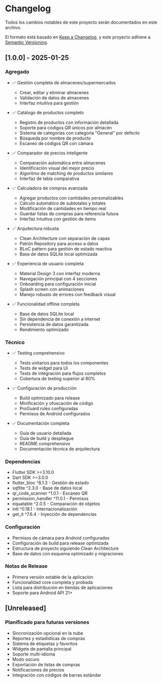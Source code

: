 # Changelog

Todos los cambios notables de este proyecto serán documentados en este archivo.

El formato está basado en [Keep a Changelog](https://keepachangelog.com/es-ES/1.0.0/),
y este proyecto adhiere a [Semantic Versioning](https://semver.org/spec/v2.0.0.html).

## [1.0.0] - 2025-01-25

### Agregado
- ✅ Gestión completa de almacenes/supermercados
  - Crear, editar y eliminar almacenes
  - Validación de datos de almacenes
  - Interfaz intuitiva para gestión

- ✅ Catálogo de productos completo
  - Registro de productos con información detallada
  - Soporte para códigos QR únicos por almacén
  - Sistema de categorías con categoría "General" por defecto
  - Búsqueda por nombre de producto
  - Escaneo de códigos QR con cámara

- ✅ Comparador de precios inteligente
  - Comparación automática entre almacenes
  - Identificación visual del mejor precio
  - Algoritmo de matching de productos similares
  - Interfaz de tabla comparativa

- ✅ Calculadora de compras avanzada
  - Agregar productos con cantidades personalizables
  - Cálculo automático de subtotales y totales
  - Modificación de cantidades en tiempo real
  - Guardar listas de compras para referencia futura
  - Interfaz intuitiva con gestión de items

- ✅ Arquitectura robusta
  - Clean Architecture con separación de capas
  - Patrón Repository para acceso a datos
  - BLoC pattern para gestión de estado reactiva
  - Base de datos SQLite local optimizada

- ✅ Experiencia de usuario completa
  - Material Design 3 con interfaz moderna
  - Navegación principal con 4 secciones
  - Onboarding para configuración inicial
  - Splash screen con animaciones
  - Manejo robusto de errores con feedback visual

- ✅ Funcionalidad offline completa
  - Base de datos SQLite local
  - Sin dependencia de conexión a internet
  - Persistencia de datos garantizada
  - Rendimiento optimizado

### Técnico
- ✅ Testing comprehensivo
  - Tests unitarios para todos los componentes
  - Tests de widget para UI
  - Tests de integración para flujos completos
  - Cobertura de testing superior al 80%

- ✅ Configuración de producción
  - Build optimizado para release
  - Minificación y ofuscación de código
  - ProGuard rules configuradas
  - Permisos de Android configurados

- ✅ Documentación completa
  - Guía de usuario detallada
  - Guía de build y despliegue
  - README comprehensivo
  - Documentación técnica de arquitectura

### Dependencias
- Flutter SDK >=3.10.0
- Dart SDK >=3.0.0
- flutter_bloc ^8.1.3 - Gestión de estado
- sqflite ^2.3.0 - Base de datos local
- qr_code_scanner ^1.0.1 - Escaneo QR
- permission_handler ^11.0.1 - Permisos
- equatable ^2.0.5 - Comparación de objetos
- intl ^0.18.1 - Internacionalización
- get_it ^7.6.4 - Inyección de dependencias

### Configuración
- Permisos de cámara para Android configurados
- Configuración de build para release optimizada
- Estructura de proyecto siguiendo Clean Architecture
- Base de datos con esquema optimizado y migraciones

### Notas de Release
- Primera versión estable de la aplicación
- Funcionalidad core completa y probada
- Lista para distribución en tiendas de aplicaciones
- Soporte para Android API 21+

## [Unreleased]

### Planificado para futuras versiones
- Sincronización opcional en la nube
- Reportes y estadísticas de compras
- Sistema de etiquetas y favoritos
- Widgets de pantalla principal
- Soporte multi-idioma
- Modo oscuro
- Exportación de listas de compras
- Notificaciones de precios
- Integración con códigos de barras estándar
